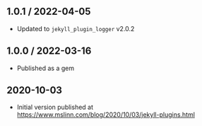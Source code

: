 ## 1.0.1 / 2022-04-05
  * Updated to `jekyll_plugin_logger` v2.0.2

## 1.0.0 / 2022-03-16
  * Published as a gem

## 2020-10-03
  * Initial version published at https://www.mslinn.com/blog/2020/10/03/jekyll-plugins.html
